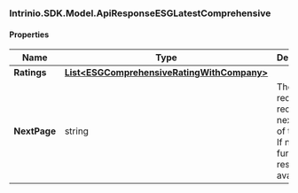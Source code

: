 [//]: # (CLASS:Intrinio.SDK.Model.ApiResponseESGLatestComprehensive)

[//]: # (KIND:object)

### Intrinio.SDK.Model.ApiResponseESGLatestComprehensive
#### Properties

[//]: # (START_DEFINITION)

Name | Type | Description
------------ | ------------- | -------------
**Ratings** | [**List&lt;ESGComprehensiveRatingWithCompany&gt;**](ESGComprehensiveRatingWithCompany.md) |  &nbsp;
**NextPage** | string | The token required to request the next page of the data. If null, no further results are available. &nbsp;

[//]: # (END_DEFINITION)


[//]: # (CONTAINED_CLASS:Intrinio.SDK.Model.ESGComprehensiveRatingWithCompany)


